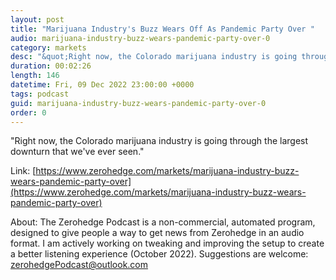 ```yaml
---
layout: post
title: "Marijuana Industry's Buzz Wears Off As Pandemic Party Over "
audio: marijuana-industry-buzz-wears-pandemic-party-over-0
category: markets
desc: "&quot;Right now, the Colorado marijuana industry is going through the largest downturn that we've ever seen.&quot; "
duration: 00:02:26
length: 146
datetime: Fri, 09 Dec 2022 23:00:00 +0000
tags: podcast
guid: marijuana-industry-buzz-wears-pandemic-party-over-0
order: 0
---
```

&quot;Right now, the Colorado marijuana industry is going through the largest downturn that we've ever seen.&quot; 

Link: [https://www.zerohedge.com/markets/marijuana-industry-buzz-wears-pandemic-party-over](https://www.zerohedge.com/markets/marijuana-industry-buzz-wears-pandemic-party-over)

About: The Zerohedge Podcast is a non-commercial, automated program, designed to give people a way to get news from Zerohedge in an audio format.  I am actively working on tweaking and improving the setup to create a better listening experience (October 2022).  Suggestions are welcome: [zerohedgePodcast@outlook.com](mailto:zerohedgePodcast@outlook.com)
